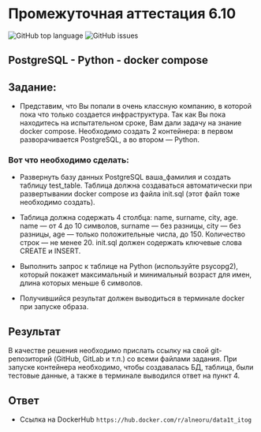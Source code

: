 # Промежуточная аттестация 6.10
![GitHub top language](https://img.shields.io/github/languages/top/alneo/data1t_zad_6.6_01)
![GitHub issues](https://img.shields.io/github/issues/alneo/data1t_zad_6.6_01)

## PostgreSQL - Python - docker compose

## Задание:
- Представим, что Вы попали в очень классную компанию, в которой пока что только создается инфраструктура. Так как Вы пока находитесь на испытательном сроке, Вам дали задачу на знание docker compose.
Необходимо создать 2 контейнера: в первом разворачивается PostgreSQL, а во втором  — Python.

### Вот что необходимо сделать:

- Развернуть базу данных PostgreSQL ваша_фамилия и создать таблицу test_table. Таблица должна создаваться автоматически при развертывании docker compose из файла init.sql (этот файл тоже необходимо создать).

- Таблица должна содержать 4 столбца: name, surname, city, age. name — от 4 до 10 символов, surname — без разницы, city — без разницы, age — только положительные числа, до 150. Количество строк — не менее 20. init.sql должен содержать ключевые слова CREATE и INSERT.

- Выполнить запрос к таблице на Python (используйте psycopg2), который покажет максимальный и минимальный возраст для имен, длина которых меньше 6 символов.

- Получившийся результат должен выводиться в терминале docker при запуске образа. 

## Результат
В качестве решения необходимо прислать ссылку на свой git-репозиторий (GitHub, GitLab и т.п.) со всеми файлами задания. При запуске контейнера необходимо, чтобы создавалась БД, таблица, были тестовые данные, а также в терминале выводился ответ на пункт 4.

## Ответ
- Ссылка на DockerHub ```https://hub.docker.com/r/alneoru/data1t_itog``` 

